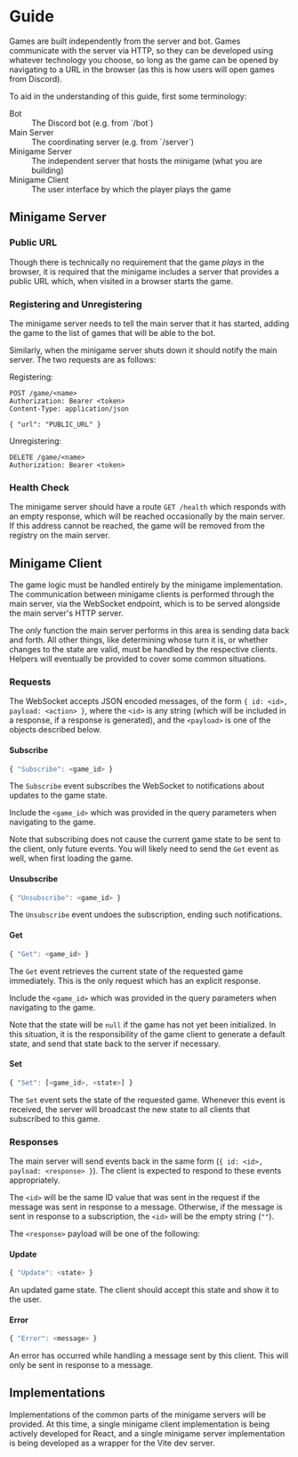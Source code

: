 # Guide

Games are built independently from the server and bot. Games communicate with the server via HTTP,
so they can be developed using whatever technology you choose, so long as the game can be opened
by navigating to a URL in the browser (as this is how users will open games from Discord).

To aid in the understanding of this guide, first some terminology:

<dl>
  <dt>Bot</dt>
  <dd>The Discord bot (e.g. from `/bot`)</dd>
  <dt>Main Server</dt>
  <dd>The coordinating server (e.g. from `/server`)</dd>
  <dt>Minigame Server</dt>
  <dd>The independent server that hosts the minigame (what you are building)</dd>
  <dt>Minigame Client</dt>
  <dd>The user interface by which the player plays the game</dd>
</dl>

## Minigame Server

### Public URL

Though there is technically no requirement that the game *plays* in the browser, it is required
that the minigame includes a server that provides a public URL which, when visited in a browser
starts the game.

### Registering and Unregistering

The minigame server needs to tell the main server that it has started, adding the
game to the list of games that will be able to the bot.

Similarly, when the minigame server shuts down it should notify the main server.
The two requests are as follows:

Registering:

```
POST /game/<name>
Authorization: Bearer <token>
Content-Type: application/json

{ "url": "PUBLIC_URL" }
```

Unregistering:

```
DELETE /game/<name>
Authorization: Bearer <token>
```

### Health Check

The minigame server should have a route `GET /health` which responds with an empty response,
which will be reached occasionally by the main server. If this address cannot be reached,
the game will be removed from the registry on the main server.

## Minigame Client

The game logic must be handled entirely by the minigame implementation. The communication
between minigame clients is performed through the main server, via the WebSocket endpoint,
which is to be served alongside the main server's HTTP server.

The *only* function the main server performs in this area is sending data back and forth.
All other things, like determining whose turn it is, or whether changes to the state are
valid, must be handled by the respective clients. Helpers will eventually be provided to
cover some common situations.

### Requests

The WebSocket accepts JSON encoded messages, of the form `{ id: <id>, payload: <action> }`,
where the `<id>` is any string (which will be included in a response, if a response is
generated), and the `<payload>` is one of the objects described below.

#### Subscribe

```javascript
{ "Subscribe": <game_id> }
```

The `Subscribe` event subscribes the WebSocket to notifications about updates to the
game state.

Include the `<game_id>` which was provided in the query parameters when navigating to
the game.

Note that subscribing does not cause the current game state to be sent to the client,
only future events. You will likely need to send the `Get` event as well, when first
loading the game.

#### Unsubscribe

```javascript
{ "Unsubscribe": <game_id> }
```

The `Unsubscribe` event undoes the subscription, ending such notifications.

#### Get

```javascript
{ "Get": <game_id> }
```

The `Get` event retrieves the current state of the requested game immediately.
This is the only request which has an explicit response.

Include the `<game_id>` which was provided in the query parameters when navigating to
the game.

Note that the state will be `null` if the game has not yet been initialized. In this 
situation, it is the responsibility of the game client to generate a default state,
and send that state back to the server if necessary.

#### Set

```javascript
{ "Set": [<game_id>, <state>] }
```

The `Set` event sets the state of the requested game. Whenever this event is received,
the server will broadcast the new state to all clients that subscribed to this game.

### Responses

The main server will send events back in the same form (`{ id: <id>, payload: <response> }`).
The client is expected to respond to these events appropriately.

The `<id>` will be the same ID value that was sent in the request if the message was
sent in response to a message. Otherwise, if the message is sent in response to a subscription,
the `<id>` will be the empty string (`""`).

The `<response>` payload will be one of the following:

#### Update

```javascript
{ "Update": <state> }
```

An updated game state. The client should accept this state and show it to the user.

#### Error

```javascript
{ "Error": <message> }
```

An error has occurred while handling a message sent by this client. This will only be
sent in response to a message.

## Implementations

Implementations of the common parts of the minigame servers will be provided. At this
time, a single minigame client implementation is being actively developed for React,
and a single minigame server implementation is being developed as a wrapper for the 
Vite dev server.
